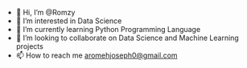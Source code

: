 - 👋 Hi, I’m @Romzy
- 👀 I’m interested in Data Science
- 🌱 I’m currently learning Python Programming Language
- 💞️ I’m looking to collaborate on Data Science and Machine Learning projects
- 📫 How to reach me aromehjoseph0@gmail.com

<!---
Royal-Priest/Royal-Priest is a ✨ special ✨ repository because its `README.md` (this file) appears on your GitHub profile.
You can click the Preview link to take a look at your changes.
--->
